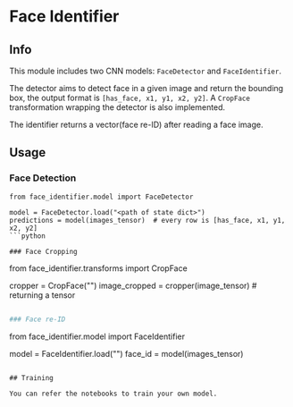 # Face Identifier

## Info

This module includes two CNN models: `FaceDetector` and `FaceIdentifier`.

The detector aims to detect face in a given image and return the bounding box, the output format is `[has_face, x1, y1, x2, y2]`. A `CropFace` transformation wrapping the detector is also implemented.

The identifier returns a vector(face re-ID) after reading a face image.

## Usage

### Face Detection

```
from face_identifier.model import FaceDetector

model = FaceDetector.load("<path of state dict>")
predictions = model(images_tensor)  # every row is [has_face, x1, y1, x2, y2]
```python

### Face Cropping

```
from face_identifier.transforms import CropFace

cropper = CropFace("<path of state dict>")
image_cropped = cropper(image_tensor)  # returning a tensor
```python

### Face re-ID

```
from face_identifier.model import FaceIdentifier

model = FaceIdentifier.load("<path of state dict>")
face_id = model(images_tensor)
```

## Training

You can refer the notebooks to train your own model.

